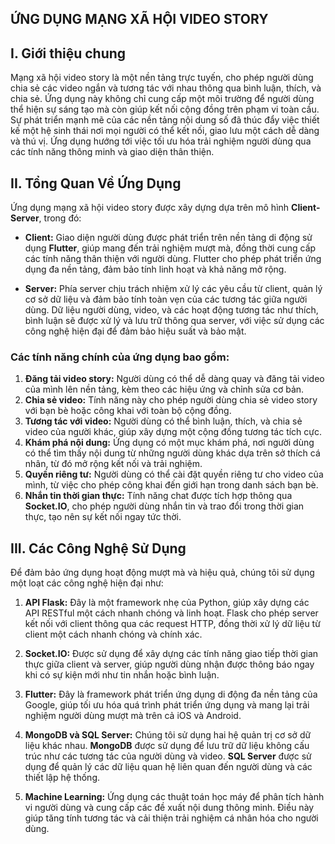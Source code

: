##  ỨNG DỤNG MẠNG XÃ HỘI VIDEO STORY

## I. Giới thiệu chung

Mạng xã hội video story là một nền tảng trực tuyến, cho phép người dùng chia sẻ các video ngắn và tương tác với nhau thông qua bình luận, thích, và chia sẻ. Ứng dụng này không chỉ cung cấp một môi trường để người dùng thể hiện sự sáng tạo mà còn giúp kết nối cộng đồng trên phạm vi toàn cầu. Sự phát triển mạnh mẽ của các nền tảng nội dung số đã thúc đẩy việc thiết kế một hệ sinh thái nơi mọi người có thể kết nối, giao lưu một cách dễ dàng và thú vị. Ứng dụng hướng tới việc tối ưu hóa trải nghiệm người dùng qua các tính năng thông minh và giao diện thân thiện.

## II. Tổng Quan Về Ứng Dụng

Ứng dụng mạng xã hội video story được xây dựng dựa trên mô hình **Client-Server**, trong đó:

- **Client:** Giao diện người dùng được phát triển trên nền tảng di động sử dụng **Flutter**, giúp mang đến trải nghiệm mượt mà, đồng thời cung cấp các tính năng thân thiện với người dùng. Flutter cho phép phát triển ứng dụng đa nền tảng, đảm bảo tính linh hoạt và khả năng mở rộng.

- **Server:** Phía server chịu trách nhiệm xử lý các yêu cầu từ client, quản lý cơ sở dữ liệu và đảm bảo tính toàn vẹn của các tương tác giữa người dùng. Dữ liệu người dùng, video, và các hoạt động tương tác như thích, bình luận sẽ được xử lý và lưu trữ thông qua server, với việc sử dụng các công nghệ hiện đại để đảm bảo hiệu suất và bảo mật.

### Các tính năng chính của ứng dụng bao gồm:

1. **Đăng tải video story:** Người dùng có thể dễ dàng quay và đăng tải video của mình lên nền tảng, kèm theo các hiệu ứng và chỉnh sửa cơ bản.
2. **Chia sẻ video:** Tính năng này cho phép người dùng chia sẻ video story với bạn bè hoặc công khai với toàn bộ cộng đồng.
3. **Tương tác với video:** Người dùng có thể bình luận, thích, và chia sẻ video của người khác, giúp xây dựng một cộng đồng tương tác tích cực.
4. **Khám phá nội dung:** Ứng dụng có một mục khám phá, nơi người dùng có thể tìm thấy nội dung từ những người dùng khác dựa trên sở thích cá nhân, từ đó mở rộng kết nối và trải nghiệm.
5. **Quyền riêng tư:** Người dùng có thể cài đặt quyền riêng tư cho video của mình, từ việc cho phép công khai đến giới hạn trong danh sách bạn bè.
6. **Nhắn tin thời gian thực:** Tính năng chat được tích hợp thông qua **Socket.IO**, cho phép người dùng nhắn tin và trao đổi trong thời gian thực, tạo nên sự kết nối ngay tức thời.

## III. Các Công Nghệ Sử Dụng

Để đảm bảo ứng dụng hoạt động mượt mà và hiệu quả, chúng tôi sử dụng một loạt các công nghệ hiện đại như:

1. **API Flask:** Đây là một framework nhẹ của Python, giúp xây dựng các API RESTful một cách nhanh chóng và linh hoạt. Flask cho phép server kết nối với client thông qua các request HTTP, đồng thời xử lý dữ liệu từ client một cách nhanh chóng và chính xác.

2. **Socket.IO:** Được sử dụng để xây dựng các tính năng giao tiếp thời gian thực giữa client và server, giúp người dùng nhận được thông báo ngay khi có sự kiện mới như tin nhắn hoặc bình luận.

3. **Flutter:** Đây là framework phát triển ứng dụng di động đa nền tảng của Google, giúp tối ưu hóa quá trình phát triển ứng dụng và mang lại trải nghiệm người dùng mượt mà trên cả iOS và Android.

4. **MongoDB và SQL Server:** Chúng tôi sử dụng hai hệ quản trị cơ sở dữ liệu khác nhau. **MongoDB** được sử dụng để lưu trữ dữ liệu không cấu trúc như các tương tác của người dùng và video. **SQL Server** được sử dụng để quản lý các dữ liệu quan hệ liên quan đến người dùng và các thiết lập hệ thống.

5. **Machine Learning:** Ứng dụng các thuật toán học máy để phân tích hành vi người dùng và cung cấp các đề xuất nội dung thông minh. Điều này giúp tăng tính tương tác và cải thiện trải nghiệm cá nhân hóa cho người dùng.


